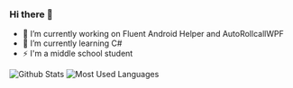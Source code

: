 ### Hi there 👋

- 🔭 I’m currently working on Fluent Android Helper and AutoRollcallWPF
- 🌱 I’m currently learning C#
- ⚡ I'm a middle school student

![Github Stats](https://github-readme-stats.vercel.app/api?username=hanning-wang&show_icons=true&theme=gruvbox&count_private=true)
![Most Used Languages](https://github-readme-stats.vercel.app/api/top-langs/?username=hanning-wang&theme=gruvbox)


